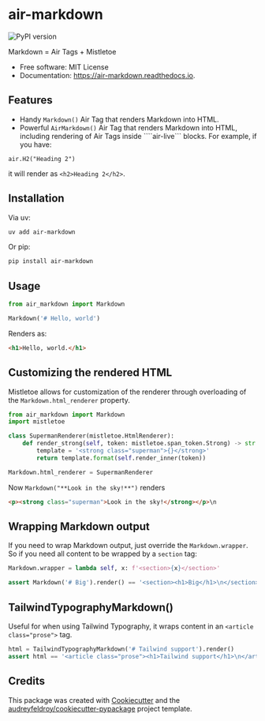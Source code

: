 # air-markdown

![PyPI version](https://img.shields.io/pypi/v/air_markdown.svg)

Markdown = Air Tags + Mistletoe

* Free software: MIT License
* Documentation: https://air-markdown.readthedocs.io.

## Features

* Handy `Markdown()` Air Tag that renders Markdown into HTML.
* Powerful `AirMarkdown()` Air Tag that renders Markdown into HTML, including rendering of Air Tags inside ````air-live``` blocks. For example, if you have:

```air-live
air.H2("Heading 2")
```

it will render as `<h2>Heading 2</h2>`.


## Installation

Via uv:

```sh
uv add air-markdown
```

Or pip:

```sh
pip install air-markdown
```

## Usage

```python
from air_markdown import Markdown

Markdown('# Hello, world')
```

Renders as:

```html
<h1>Hello, world.</h1>
```

## Customizing the rendered HTML

Mistletoe allows for customization of the renderer through overloading of the `Markdown.html_renderer` property. 

```python
from air_markdown import Markdown
import mistletoe

class SupermanRenderer(mistletoe.HtmlRenderer):
    def render_strong(self, token: mistletoe.span_token.Strong) -> str:
        template = '<strong class="superman">{}</strong>'
        return template.format(self.render_inner(token))  

Markdown.html_renderer = SupermanRenderer
```

Now `Markdown("**Look in the sky!**")` renders

```html
<p><strong class="superman">Look in the sky!</strong></p>\n
```

## Wrapping Markdown output

If you need to wrap Markdown output, just override the `Markdown.wrapper`. So if you need all content to be wrapped by a `section` tag:

```python
Markdown.wrapper = lambda self, x: f'<section>{x}</section>'   

assert Markdown('# Big').render() == '<section><h1>Big</h1>\n</section>'
```

## TailwindTypographyMarkdown()

Useful for when using Tailwind Typography, it wraps content in an `<article class="prose">` tag.

```python
html = TailwindTypographyMarkdown('# Tailwind support').render()
assert html == '<article class="prose"><h1>Tailwind support</h1>\n</article>'
```

## Credits

This package was created with [Cookiecutter](https://github.com/audreyfeldroy/cookiecutter) and the [audreyfeldroy/cookiecutter-pypackage](https://github.com/audreyfeldroy/cookiecutter-pypackage) project template.

